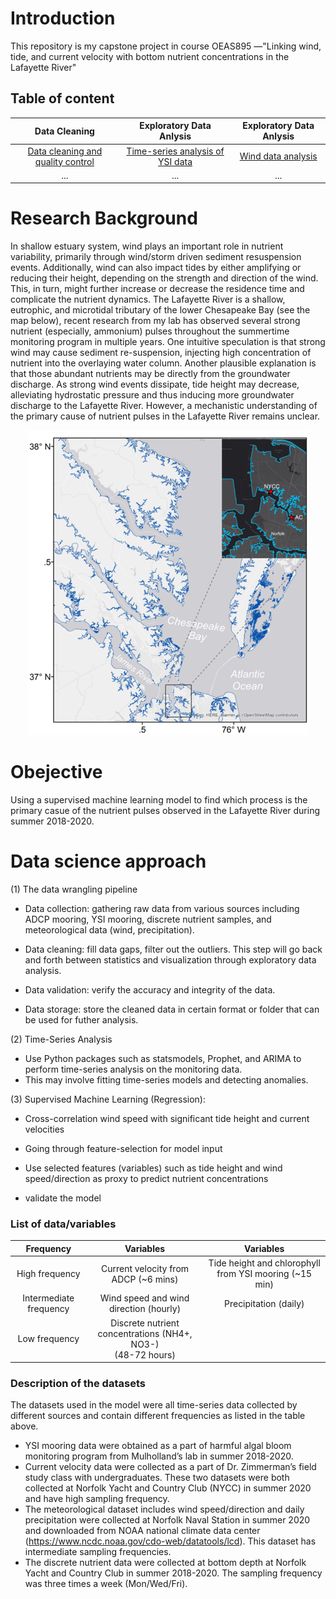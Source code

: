 # Introduction
This repository is my capstone project in course OEAS895 —"Linking wind, tide, and current velocity with bottom nutrient concentrations in the Lafayette River" 

## Table of content
|Data Cleaning|Exploratory Data Anlysis |Exploratory Data Anlysis |
|:-----------------:|:-------------------------------------:|:------------------------:|
|[Data cleaning and quality control](https://github.com/Zhu-Yifan/Lafayette_River_Time_Series_Analysis/blob/master/notebooks/Data_cleaning_quality_control.ipynb)|[Time-series analysis of YSI data](https://github.com/Zhu-Yifan/Lafayette_River_Time_Series_Analysis/blob/master/notebooks/Time_Series_Analysis.ipynb)|[Wind data analysis](https://github.com/Zhu-Yifan/Lafayette_River_Time_Series_Analysis/blob/master/notebooks/Wind_Analysis.ipynb)|
|...|...|...|


# Research Background
In shallow estuary system, wind plays an important role in nutrient variability, primarily through wind/storm driven sediment resuspension events. Additionally, wind can also impact tides by either amplifying or reducing their height, depending on the strength and direction of the wind. This, in turn, might further increase or decrease the residence time and complicate the nutrient dynamics. The Lafayette River is a shallow, eutrophic, and microtidal tributary of the lower Chesapeake Bay (see the map below), recent research from my lab has observed several strong nutrient (especially, ammonium) pulses throughout the summertime monitoring program in multiple years. One intuitive speculation is that strong wind may cause sediment re-suspension, injecting high concentration of nutrient into the overlaying water column. Another plausible explanation is that those abundant nutrients may be directly from the groundwater discharge. As strong wind events dissipate, tide height may decrease, alleviating hydrostatic pressure and thus inducing more groundwater discharge to the Lafayette River. However, a mechanistic understanding of the primary cause of nutrient pulses in the Lafayette River remains unclear. 

<p align="center">
  <img src="https://github.com/Zhu-Yifan/Lafayette_River_Time_Series_Analysis/blob/master/figures/Lafayette%20River_map.png" alt="Figure 1. Study area, showing two sampling sites, one at the Norfolk Yacht and Country Club (NYCC), near the mouth of the Lafayette River, and another at Ashland Circle (AC), near the headwaters of the Lafayette River. ">
</p>



# Obejective

Using a supervised machine learning model to find which process is the primary casue of the nutrient pulses observed in the Lafayette River during summer 2018-2020.
# Data science approach
  (1) The data wrangling pipeline
  
  
 * Data collection: gathering raw data from various sources including ADCP mooring, YSI mooring, discrete nutrient samples, and meteorological data (wind,     precipitation).  
  
 * Data cleaning: fill data gaps, filter out the outliers. This step will go back and forth between statistics and visualization through exploratory data analysis.  
  
 * 	Data validation: verify the accuracy and integrity of the data.   
  
 * 	Data storage: store the cleaned data in certain format or folder that can be used for futher analysis.
 
 (2) Time-Series Analysis
 * Use Python packages such as statsmodels, Prophet, and ARIMA to perform time-series analysis on the monitoring data.
 * This may involve fitting time-series models and detecting anomalies.
 
 
 (3) Supervised Machine Learning (Regression):
 
 * Cross-correlation wind speed with significant tide height and current velocities 
 
 * Going through feature-selection for model input
 
 * Use selected features (variables) such as tide height and wind speed/direction as proxy to predict nutrient concentrations 
 
 * validate the model


### List of data/variables
|Frequency|Variables|Variables|
|:-----------------:|:-------------------------------------:|:------------------------:|
|High frequency|Current velocity from ADCP (~6 mins)|Tide height and chlorophyll from YSI mooring (~15 min)|
|Intermediate frequency  |Wind speed and wind direction (hourly) |Precipitation (daily)|
|Low frequency |Discrete nutrient concentrations (NH4+, NO3-) <br> (48-72 hours)|

### Description of the datasets 
  The datasets used in the model were all time-series data collected by different sources and contain different frequencies as listed in the table above.
  
  * YSI mooring data were obtained as a part of harmful algal bloom monitoring program from Mulholland’s lab in summer 2018-2020. 
  * Current velocity data were collected  as a part of Dr. Zimmerman’s field study class with undergraduates. These two datasets were both collected at Norfolk Yacht and Country Club (NYCC) in summer 2020 and have high sampling frequency. 
  * The meteorological dataset includes wind speed/direction and daily precipitation were collected at Norfolk Naval Station in summer 2020 and downloaded from NOAA national climate data center (https://www.ncdc.noaa.gov/cdo-web/datatools/lcd). This dataset has intermediate sampling frequencies. 
  * The discrete nutrient data were collected at bottom depth at Norfolk Yacht and Country Club in summer 2018-2020. The sampling frequency was three times a week (Mon/Wed/Fri). 

